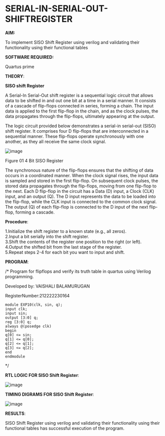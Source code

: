 # SERIAL-IN-SERIAL-OUT-SHIFTREGISTER

**AIM:**

To implement  SISO Shift Register using verilog and validating their functionality using their functional tables

**SOFTWARE REQUIRED:**

Quartus prime

**THEORY**:

**SISO shift Register**

A Serial-In Serial-Out shift register is a sequential logic circuit that allows data to be shifted in and out one bit at a time in a serial manner. It consists of a cascade of flip-flops connected in series, forming a chain. The input data is applied to the first flip-flop in the chain, and as the clock pulses, the data propagates through the flip-flops, ultimately appearing at the output.

The logic circuit provided below demonstrates a serial-in serial-out (SISO) shift register. It comprises four D flip-flops that are interconnected in a sequential manner. These flip-flops operate synchronously with one another, as they all receive the same clock signal.

![image](https://github.com/naavaneetha/SERIAL-IN-SERIAL-OUT-SHIFTREGISTER/assets/154305477/e81c4072-37f9-46c6-8145-566764b74c3a)

Figure 01 4 Bit SISO Register

The synchronous nature of the flip-flops ensures that the shifting of data occurs in a coordinated manner. When the clock signal rises, the input data is sampled and stored in the first flip-flop. On subsequent clock pulses, the stored data propagates through the flip-flops, moving from one flip-flop to the next.
Each D flip-flop in the circuit has a Data (D) input, a Clock (CLK) input, and an output (Q). The D input represents the data to be loaded into the flip-flop, while the CLK input is connected to the common clock signal. The output (Q) of each flip-flop is connected to the D input of the next flip-flop, forming a cascade.

**Procedure**:

1.Initialize the shift register to a known state (e.g., all zeros).    
2.Input a bit serially into the shift register.    
3.Shift the contents of the register one position to the right (or left).    
4.Output the shifted bit from the last stage of the register.   
5.Repeat steps 2-4 for each bit you want to input and shift. 

**PROGRAM**:

/* Program for flipflops and verify its truth table in quartus using Verilog programming.

Developed by: VAISHALI BALAMURUGAN

RegisterNumber:212222230164

```
module EXP10(clk, sin, q);
input clk;
input sin;
output [3:0] q;
reg [3:0] q;
always @(posedge clk)
begin
q[0] <= sin;
q[1] <= q[0];
q[2] <= q[1];
q[3] <= q[2];
end
endmodule

```

*/

**RTL LOGIC FOR SISO Shift Register**:

![image](https://github.com/sanjayashwinP/SERIAL-IN-SERIAL-OUT-SHIFTREGISTER/assets/147473265/888a0bee-db06-4665-b687-dbef0e31649c)


**TIMING DIGRAMS FOR SISO Shift Register**:

![image](https://github.com/sanjayashwinP/SERIAL-IN-SERIAL-OUT-SHIFTREGISTER/assets/147473265/eb74f57e-e71b-4f07-b621-4d84d36b1f96)

**RESULTS**:

 SISO Shift Register using verilog and validating their functionality using their functional tables has successful execution of the program.
 
